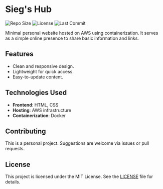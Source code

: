 # Sieg's Hub

![Repo Size](https://img.shields.io/github/repo-size/VargasCardona/sieghub?style=for-the-badge)
![License](https://img.shields.io/github/license/VargasCardona/sieghub?style=for-the-badge)
![Last Commit](https://img.shields.io/github/last-commit/VargasCardona/sieghub?style=for-the-badge)

Minimal personal website hosted on AWS using containerization. It serves as a simple online presence to share basic information and links.

## Features

- Clean and responsive design.
- Lightweight for quick access.
- Easy-to-update content.

## Technologies Used

- **Frontend**: HTML, CSS
- **Hosting**: AWS infrastructure
- **Containerization**: Docker

## Contributing

This is a personal project. Suggestions are welcome via issues or pull requests.

## License

This project is licensed under the MIT License. See the [LICENSE](LICENSE) file for details.
